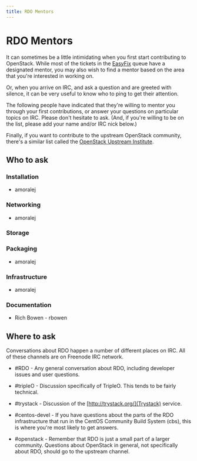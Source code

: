 ```yaml
---
title: RDO Mentors
---
```


# RDO Mentors

It can sometimes be a little intimidating when you first start
contributing to OpenStack. While most of the tickets in the
[EasyFix](https://github.com/redhat-openstack/easyfix) queue have a
designated mentor, you may also wish to find a mentor based on the area
that you're interested in working on.

Or, when you arrive on IRC, and ask a question and are greeted with
silence, it can be very useful to know who to ping to get their
attention.

The following people have indicated that they're willing to mentor you
through your first contributions, or answer your questions on particular
topics on IRC. Please don't hesitate to ask. (And, if
you're willing to be on the list, please add your name and/or
IRC nick below.)

Finally, if you want to contribute to the upstream OpenStack community,
there's a similar list called the [OpenStack Upstream
Institute](https://wiki.openstack.org/wiki/OpenStack_Upstream_Institute).

## Who to ask

### Installation

- amoralej

### Networking

- amoralej

### Storage

### Packaging

- amoralej

### Infrastructure

- amoralej

### Documentation

- Rich Bowen - rbowen


## Where to ask

Conversations about RDO happen a number of different places on IRC. All
of these channels are on Freenode IRC network.

* #RDO - Any general conversation about RDO, including developer issues
  and user questions.

* #tripleO - Discussion specifically of TripleO. This tends to be fairly
  technical.

* #trystack - Discussion of the [http://trystack.org/](Trystack)
  service.

* #centos-devel - If you have questions about the parts of the RDO
  infrastructure that run in the CentOS Community Build System (cbs),
  this is where you're most likely to get answers.

* #openstack - Remember that RDO is just a small part of a larger
  community. Questions about OpenStack in general, not specifically
  about RDO, should go to the upstream channel.


